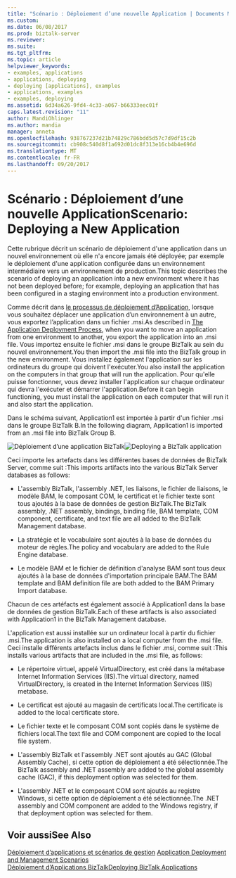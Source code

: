```yaml
---
title: "Scénario : Déploiement d’une nouvelle Application | Documents Microsoft"
ms.custom: 
ms.date: 06/08/2017
ms.prod: biztalk-server
ms.reviewer: 
ms.suite: 
ms.tgt_pltfrm: 
ms.topic: article
helpviewer_keywords:
- examples, applications
- applications, deploying
- deploying [applications], examples
- applications, examples
- examples, deploying
ms.assetid: 6d34a626-9fd4-4c33-a067-b66333eec01f
caps.latest.revision: "11"
author: MandiOhlinger
ms.author: mandia
manager: anneta
ms.openlocfilehash: 938767237d21b74829c786bdd5d57c7d9df15c2b
ms.sourcegitcommit: cb908c540d8f1a692d01dc8f313e16cb4b4e696d
ms.translationtype: MT
ms.contentlocale: fr-FR
ms.lasthandoff: 09/20/2017
---
```

# <a name="scenario-deploying-a-new-application"></a><span data-ttu-id="df424-102">Scénario : Déploiement d’une nouvelle Application</span><span class="sxs-lookup"><span data-stu-id="df424-102">Scenario: Deploying a New Application</span></span>
<span data-ttu-id="df424-103">Cette rubrique décrit un scénario de déploiement d'une application dans un nouvel environnement où elle n'a encore jamais été déployée; par exemple le déploiement d'une application configurée dans un environnement intermédiaire vers un environnement de production.</span><span class="sxs-lookup"><span data-stu-id="df424-103">This topic describes the scenario of deploying an application into a new environment where it has not been deployed before; for example, deploying an application that has been configured in a staging environment into a production environment.</span></span>  
  
 <span data-ttu-id="df424-104">Comme décrit dans [le processus de déploiement d’Application](../core/the-application-deployment-process.md), lorsque vous souhaitez déplacer une application d’un environnement à un autre, vous exportez l’application dans un fichier .msi.</span><span class="sxs-lookup"><span data-stu-id="df424-104">As described in [The Application Deployment Process](../core/the-application-deployment-process.md), when you want to move an application from one environment to another, you export the application into an .msi file.</span></span> <span data-ttu-id="df424-105">Vous importez ensuite le fichier .msi dans le groupe BizTalk au sein du nouvel environnement.</span><span class="sxs-lookup"><span data-stu-id="df424-105">You then import the .msi file into the BizTalk group in the new environment.</span></span> <span data-ttu-id="df424-106">Vous installez également l'application sur les ordinateurs du groupe qui doivent l'exécuter.</span><span class="sxs-lookup"><span data-stu-id="df424-106">You also install the application on the computers in that group that will run the application.</span></span> <span data-ttu-id="df424-107">Pour qu'elle puisse fonctionner, vous devez installer l'application sur chaque ordinateur qui devra l'exécuter et démarrer l'application.</span><span class="sxs-lookup"><span data-stu-id="df424-107">Before it can begin functioning, you must install the application on each computer that will run it and also start the application.</span></span>  
  
 <span data-ttu-id="df424-108">Dans le schéma suivant, Application1 est importée à partir d'un fichier .msi dans le groupe BizTalk B.</span><span class="sxs-lookup"><span data-stu-id="df424-108">In the following diagram, Application1 is imported from an .msi file into BizTalk Group B.</span></span>  
  
 <span data-ttu-id="df424-109">![Déploiement d’une application BizTalk](../core/media/deployapplication.gif "DeployApplication")</span><span class="sxs-lookup"><span data-stu-id="df424-109">![Deploying a BizTalk application](../core/media/deployapplication.gif "DeployApplication")</span></span>  
  
 <span data-ttu-id="df424-110">Ceci importe les artefacts dans les différentes bases de données de BizTalk Server, comme suit :</span><span class="sxs-lookup"><span data-stu-id="df424-110">This imports artifacts into the various BizTalk Server databases as follows:</span></span>  
  
-   <span data-ttu-id="df424-111">L'assembly BizTalk, l'assembly .NET, les liaisons, le fichier de liaisons, le modèle BAM, le composant COM, le certificat et le fichier texte sont tous ajoutés à la base de données de gestion BizTalk.</span><span class="sxs-lookup"><span data-stu-id="df424-111">The BizTalk assembly, .NET assembly, bindings, binding file, BAM template, COM component, certificate, and text file are all added to the BizTalk Management database.</span></span>  
  
-   <span data-ttu-id="df424-112">La stratégie et le vocabulaire sont ajoutés à la base de données du moteur de règles.</span><span class="sxs-lookup"><span data-stu-id="df424-112">The policy and vocabulary are added to the Rule Engine database.</span></span>  
  
-   <span data-ttu-id="df424-113">Le modèle BAM et le fichier de définition d'analyse BAM sont tous deux ajoutés à la base de données d'importation principale BAM.</span><span class="sxs-lookup"><span data-stu-id="df424-113">The BAM template and BAM definition file are both added to the BAM Primary Import database.</span></span>  
  
 <span data-ttu-id="df424-114">Chacun de ces artéfacts est également associé à Application1 dans la base de données de gestion BizTalk.</span><span class="sxs-lookup"><span data-stu-id="df424-114">Each of these artifacts is also associated with Application1 in the BizTalk Management database.</span></span>  
  
 <span data-ttu-id="df424-115">L'application est aussi installée sur un ordinateur local à partir du fichier .msi.</span><span class="sxs-lookup"><span data-stu-id="df424-115">The application is also installed on a local computer from the .msi file.</span></span> <span data-ttu-id="df424-116">Ceci installe différents artefacts inclus dans le fichier .msi, comme suit :</span><span class="sxs-lookup"><span data-stu-id="df424-116">This installs various artifacts that are included in the .msi file, as follows:</span></span>  
  
-   <span data-ttu-id="df424-117">Le répertoire virtuel, appelé VirtualDirectory, est créé dans la métabase Internet Information Services (IIS).</span><span class="sxs-lookup"><span data-stu-id="df424-117">The virtual directory, named VirtualDirectory, is created in the Internet Information Services (IIS) metabase.</span></span>  
  
-   <span data-ttu-id="df424-118">Le certificat est ajouté au magasin de certificats local.</span><span class="sxs-lookup"><span data-stu-id="df424-118">The certificate is added to the local certificate store.</span></span>  
  
-   <span data-ttu-id="df424-119">Le fichier texte et le composant COM sont copiés dans le système de fichiers local.</span><span class="sxs-lookup"><span data-stu-id="df424-119">The text file and COM component are copied to the local file system.</span></span>  
  
-   <span data-ttu-id="df424-120">L'assembly BizTalk et l'assembly .NET sont ajoutés au GAC (Global Assembly Cache), si cette option de déploiement a été sélectionnée.</span><span class="sxs-lookup"><span data-stu-id="df424-120">The BizTalk assembly and .NET assembly are added to the global assembly cache (GAC), if this deployment option was selected for them.</span></span>  
  
-   <span data-ttu-id="df424-121">L'assembly .NET et le composant COM sont ajoutés au registre Windows, si cette option de déploiement a été sélectionnée.</span><span class="sxs-lookup"><span data-stu-id="df424-121">The .NET assembly and COM component are added to the Windows registry, if that deployment option was selected for them.</span></span>  
  
## <a name="see-also"></a><span data-ttu-id="df424-122">Voir aussi</span><span class="sxs-lookup"><span data-stu-id="df424-122">See Also</span></span>  
 <span data-ttu-id="df424-123">[Déploiement d’applications et scénarios de gestion](../core/application-deployment-and-management-scenarios.md) </span><span class="sxs-lookup"><span data-stu-id="df424-123">[Application Deployment and Management Scenarios](../core/application-deployment-and-management-scenarios.md) </span></span>  
 [<span data-ttu-id="df424-124">Déploiement d’Applications BizTalk</span><span class="sxs-lookup"><span data-stu-id="df424-124">Deploying BizTalk Applications</span></span>](../core/deploying-biztalk-applications.md)